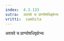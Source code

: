 ```yaml
---
index:  4.3.133
sutra:  अवयवे च प्राण्योषधिवृक्षेभ्यः
vritti:  samhita 
---
```


अवयवे च प्राण्योषधिवृक्षेभ्यः

